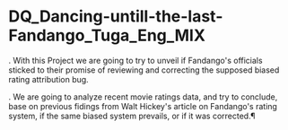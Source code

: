 # DQ_Dancing-untill-the-last-Fandango_Tuga_Eng_MIX

. With this Project we are going to try to unveil if Fandango's officials sticked to their promise of reviewing and correcting the supposed biased rating attribution bug.

. We are going to analyze recent movie ratings data, and try to conclude, base on previous fidings from Walt Hickey's article on Fandango's rating system, if the same biased system prevails, or if it was corrected.¶

